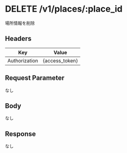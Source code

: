 # DELETE  /v1/places/:place_id

場所情報を削除


## Headers

| Key           | Value            |
|---------------|------------------|
| Authorization | {access_token}   |


## Request Parameter

なし

## Body

なし

## Response

なし